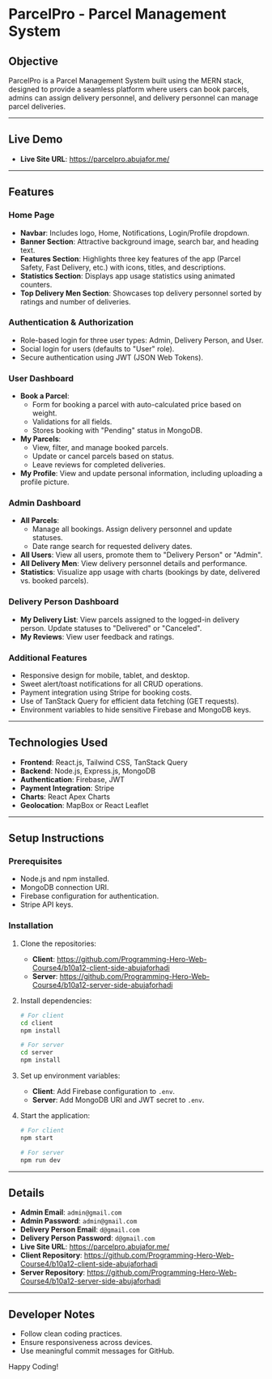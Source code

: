 # ParcelPro - Parcel Management System

## Objective
ParcelPro is a Parcel Management System built using the MERN stack, designed to provide a seamless platform where users can book parcels, admins can assign delivery personnel, and delivery personnel can manage parcel deliveries. 

---

## Live Demo
- **Live Site URL**: https://parcelpro.abujafor.me/

---

## Features

### Home Page
- **Navbar**: Includes logo, Home, Notifications, Login/Profile dropdown.
- **Banner Section**: Attractive background image, search bar, and heading text.
- **Features Section**: Highlights three key features of the app (Parcel Safety, Fast Delivery, etc.) with icons, titles, and descriptions.
- **Statistics Section**: Displays app usage statistics using animated counters.
- **Top Delivery Men Section**: Showcases top delivery personnel sorted by ratings and number of deliveries.

### Authentication & Authorization
- Role-based login for three user types: Admin, Delivery Person, and User.
- Social login for users (defaults to "User" role).
- Secure authentication using JWT (JSON Web Tokens).

### User Dashboard
- **Book a Parcel**: 
  - Form for booking a parcel with auto-calculated price based on weight.
  - Validations for all fields.
  - Stores booking with "Pending" status in MongoDB.
- **My Parcels**: 
  - View, filter, and manage booked parcels.
  - Update or cancel parcels based on status.
  - Leave reviews for completed deliveries.
- **My Profile**: View and update personal information, including uploading a profile picture.

### Admin Dashboard
- **All Parcels**: 
  - Manage all bookings. Assign delivery personnel and update statuses.
  - Date range search for requested delivery dates.
- **All Users**: View all users, promote them to "Delivery Person" or "Admin".
- **All Delivery Men**: View delivery personnel details and performance.
- **Statistics**: Visualize app usage with charts (bookings by date, delivered vs. booked parcels).

### Delivery Person Dashboard
- **My Delivery List**: View parcels assigned to the logged-in delivery person. Update statuses to "Delivered" or "Canceled".
- **My Reviews**: View user feedback and ratings.

### Additional Features
- Responsive design for mobile, tablet, and desktop.
- Sweet alert/toast notifications for all CRUD operations.
- Payment integration using Stripe for booking costs.
- Use of TanStack Query for efficient data fetching (GET requests).
- Environment variables to hide sensitive Firebase and MongoDB keys.

---

## Technologies Used
- **Frontend**: React.js, Tailwind CSS, TanStack Query
- **Backend**: Node.js, Express.js, MongoDB
- **Authentication**: Firebase, JWT
- **Payment Integration**: Stripe
- **Charts**: React Apex Charts
- **Geolocation**: MapBox or React Leaflet

---

## Setup Instructions

### Prerequisites
- Node.js and npm installed.
- MongoDB connection URI.
- Firebase configuration for authentication.
- Stripe API keys.

### Installation
1. Clone the repositories:
   - **Client**: https://github.com/Programming-Hero-Web-Course4/b10a12-client-side-abujaforhadi
   - **Server**: https://github.com/Programming-Hero-Web-Course4/b10a12-server-side-abujaforhadi

2. Install dependencies:
   ```bash
   # For client
   cd client
   npm install

   # For server
   cd server
   npm install
   ```

3. Set up environment variables:
   - **Client**: Add Firebase configuration to `.env`.
   - **Server**: Add MongoDB URI and JWT secret to `.env`.

4. Start the application:
   ```bash
   # For client
   npm start

   # For server
   npm run dev
   ```

---

##  Details
- **Admin Email**: `admin@gmail.com`
- **Admin Password**: `admin@gmail.com`
- **Delivery Person Email**: `d@gmail.com`
- **Delivery Person Password**: `d@gmail.com`
- **Live Site URL**: https://parcelpro.abujafor.me/
- **Client Repository**: https://github.com/Programming-Hero-Web-Course4/b10a12-client-side-abujaforhadi
- **Server Repository**: https://github.com/Programming-Hero-Web-Course4/b10a12-server-side-abujaforhadi

---

## Developer Notes
- Follow clean coding practices.
- Ensure responsiveness across devices.
- Use meaningful commit messages for GitHub.

Happy Coding!
